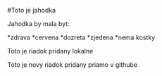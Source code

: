 #Toto je jahodka

Jahodka by mala byt:

*zdrava
*cervena
*dozreta
*zjedena
*nema kostky



Toto je riadok pridany lokalne


Toto je novy riadok pridany priamo v githube

